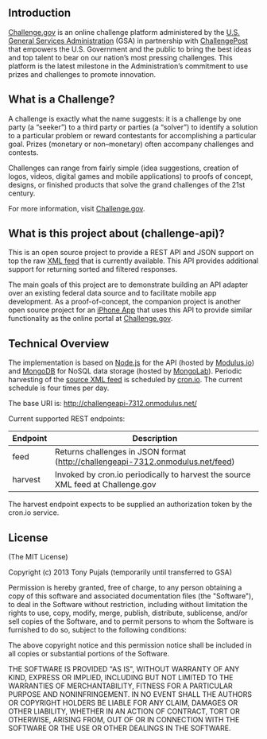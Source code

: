 Introduction
------------
[Challenge.gov][1] is an online challenge platform administered by the [U.S. General Services Administration][2] (GSA) in partnership with [ChallengePost][3] that empowers the U.S. Government and the public to bring the best ideas and top talent to bear on our nation’s most pressing challenges. This platform is the latest milestone in the Administration’s commitment to use prizes and challenges to promote innovation.


What is a Challenge?
--------------------
A challenge is exactly what the name suggests: it is a challenge by one party (a “seeker”) to a third party or parties (a “solver”) to identify a solution to a particular problem or reward contestants for accomplishing a particular goal. Prizes (monetary or non–monetary) often accompany challenges and contests.

Challenges can range from fairly simple (idea suggestions, creation of logos, videos, digital games and mobile applications) to proofs of concept, designs, or finished products that solve the grand challenges of the 21st century.

For more information, visit [Challenge.gov][1].


What is this project about (challenge-api)?
-------------------------------------------
This is an open source project to provide a REST API and JSON support on top the raw [XML feed][4] that is currently available. This API provides additional support for returning sorted and filtered responses.

The main goals of this project are to demonstrate building an API adapter over an existing federal data source and to facilitate mobile app development. As a proof-of-concept, the companion project is another open source project for an [iPhone App][5] that uses this API to provide similar functionality as the online portal at [Challenge.gov][1].


Technical Overview
------------------
The implementation is based on [Node.js][6] for the API (hosted by [Modulus.io][7]) and [MongoDB][8] for NoSQL data storage (hosted by [MongoLab][9]). Periodic harvesting of the [source XML feed][4] is scheduled by [cron.io][10]. The current schedule is four times per day.

The base URI is:
http://challengeapi-7312.onmodulus.net/

Current supported REST endpoints:

Endpoint  | Description 
--------- | ------------- 
feed      | Returns challenges in JSON format (http://challengeapi-7312.onmodulus.net/feed)    
harvest   | Invoked by cron.io periodically to harvest the source XML feed at Challenge.gov

The harvest endpoint expects to be supplied an authorization token by the cron.io service.


License
-------
(The MIT License)

Copyright (c) 2013 Tony Pujals (temporarily until transferred to GSA)

Permission is hereby granted, free of charge, to any person obtaining a copy of this software and associated documentation files (the "Software"), to deal in the Software without restriction, including without limitation the rights to use, copy, modify, merge, publish, distribute, sublicense, and/or sell copies of the Software, and to permit persons to whom the Software is furnished to do so, subject to the following conditions:

The above copyright notice and this permission notice shall be included in all copies or substantial portions of the Software.

THE SOFTWARE IS PROVIDED "AS IS", WITHOUT WARRANTY OF ANY KIND, EXPRESS OR IMPLIED, INCLUDING BUT NOT LIMITED TO THE WARRANTIES OF MERCHANTABILITY, FITNESS FOR A PARTICULAR PURPOSE AND NONINFRINGEMENT. IN NO EVENT SHALL THE AUTHORS OR COPYRIGHT HOLDERS BE LIABLE FOR ANY CLAIM, DAMAGES OR OTHER LIABILITY, WHETHER IN AN ACTION OF CONTRACT, TORT OR OTHERWISE, ARISING FROM, OUT OF OR IN CONNECTION WITH THE SOFTWARE OR THE USE OR OTHER DEALINGS IN THE SOFTWARE.


[1]:  http://challenge.gov/
[2]:  http://www.gsa.gov/portal/category/100000/
[3]:  http://challengepost.com/
[4]:  http://challenge.gov/api/challenges.xml
[5]:  https://github.com/tonypujals/challenge-ios
[6]:  http://nodejs.org/
[7]:  https://modulus.io/
[8]:  http://www.mongodb.org/
[9]:  https://mongolab.com/
[10]: http://cron.io/


